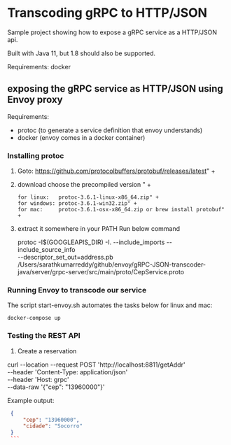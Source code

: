 # Transcoding gRPC to HTTP/JSON

Sample project showing how to expose a gRPC service as a HTTP/JSON api. 

Built with Java 11, but 1.8 should also be supported.

Requirements: docker


## exposing the gRPC service as HTTP/JSON using Envoy proxy

Requirements:  
 * protoc (to generate a service definition that envoy understands)
 * docker (envoy comes in a docker container)

### Installing protoc
1. Goto: https://github.com/protocolbuffers/protobuf/releases/latest" +
2. download choose the precompiled version " +

       for linux:   protoc-3.6.1-linux-x86_64.zip" +
       for windows: protoc-3.6.1-win32.zip" +
       for mac:     protoc-3.6.1-osx-x86_64.zip or brew install protobuf" +

3. extract it somewhere in your PATH
   Run below command

   protoc -I$(GOOGLEAPIS_DIR) -I. --include_imports --include_source_info \
    --descriptor_set_out=address.pb /Users/sarathkumarreddy/github/envoy/gRPC-JSON-transcoder-java/server/grpc-server/src/main/proto/CepService.proto

### Running Envoy to transcode our service

The script start-envoy.sh automates the tasks below for linux and mac:

    docker-compose up
    
 
 
### Testing the REST API 
  
1. Create a reservation

 curl --location --request POST 'http://localhost:8811/getAddr' \
--header 'Content-Type: application/json' \
--header 'Host: grpc' \
--data-raw '{"cep": "13960000"}'
        
   Example output:
   
   ```json
    {
    	"cep": "13960000",
    	"cidade": "Socorro"
	}
    ```